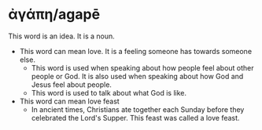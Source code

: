 # ἀγάπη/agapē
This word is an idea. It is a noun.
* This word can mean love. It is a feeling someone has towards someone else.
    * This word is used when speaking about how people feel about other people or God. It is also used when speaking about how God and Jesus feel about people.
    * This word is used to talk about what God is like.  
* This word can mean love feast
    * In ancient times, Christians ate together each Sunday before they celebrated the Lord's Supper. This feast was called a love feast. 
